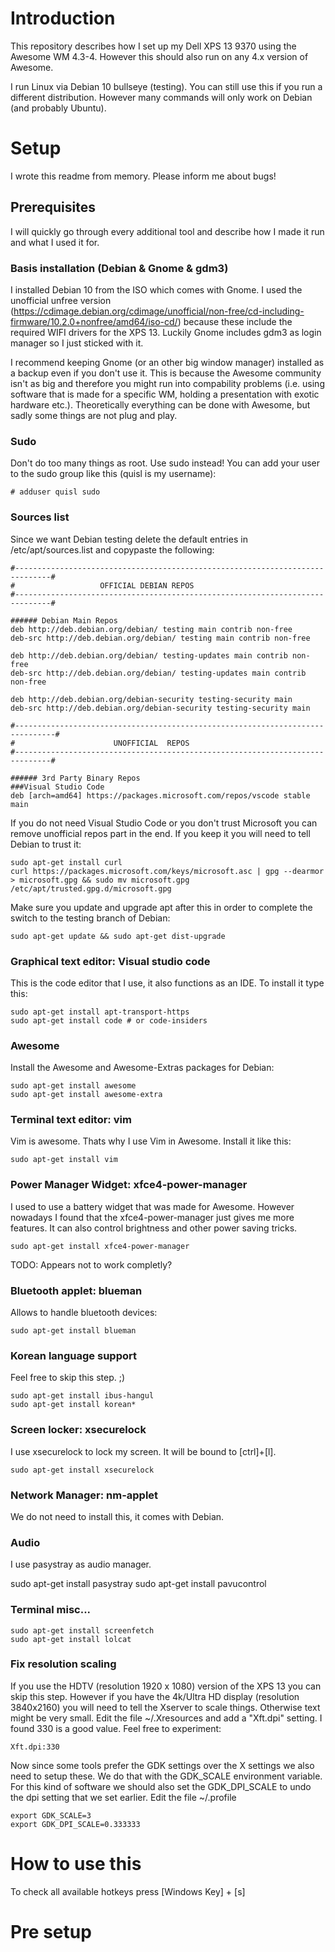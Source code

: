 # Introduction

This repository describes how I set up my Dell XPS 13 9370 using the Awesome WM 4.3-4. However this should also run on any 4.x version of Awesome.

I run Linux via Debian 10 bullseye (testing). You can still use this if you run a different distribution. However many commands will only work on Debian (and probably Ubuntu).

# Setup

I wrote this readme from memory. Please inform me about bugs!

## Prerequisites

I will quickly go through every additional tool and describe how I made it run and what I used it for.

### Basis installation (Debian & Gnome & gdm3)

I installed Debian 10 from the ISO which comes with Gnome. I used the unofficial unfree version (https://cdimage.debian.org/cdimage/unofficial/non-free/cd-including-firmware/10.2.0+nonfree/amd64/iso-cd/) because these include the required WIFI drivers for the XPS 13. Luckily Gnome includes gdm3 as login manager so I just sticked with it. 

I recommend keeping Gnome (or an other big window manager) installed as a backup even if you don't use it. This is because the Awesome community isn't as big and therefore you might run into compability problems (i.e. using software that is made for a specific WM, holding a presentation with exotic hardware etc.). Theoretically everything can  be done with Awesome, but sadly some things are not plug and play.

### Sudo

Don't do too many things as root. Use sudo instead! You can add your user to the sudo group like this (quisl is my username):
```
# adduser quisl sudo
```

### Sources list
Since we want Debian testing delete the default entries in /etc/apt/sources.list and copypaste the following:

```
#------------------------------------------------------------------------------#
#                   OFFICIAL DEBIAN REPOS                    
#------------------------------------------------------------------------------#

###### Debian Main Repos
deb http://deb.debian.org/debian/ testing main contrib non-free
deb-src http://deb.debian.org/debian/ testing main contrib non-free

deb http://deb.debian.org/debian/ testing-updates main contrib non-free
deb-src http://deb.debian.org/debian/ testing-updates main contrib non-free

deb http://deb.debian.org/debian-security testing-security main
deb-src http://deb.debian.org/debian-security testing-security main

#-------------------------------------------------------------------------------#
#                      UNOFFICIAL  REPOS                       
#------------------------------------------------------------------------------#

###### 3rd Party Binary Repos
###Visual Studio Code
deb [arch=amd64] https://packages.microsoft.com/repos/vscode stable main
```

If you do not need Visual Studio Code or you don't trust Microsoft you can remove unofficial repos part in the end. If you keep it you will need to tell Debian to trust it:

```
sudo apt-get install curl
curl https://packages.microsoft.com/keys/microsoft.asc | gpg --dearmor > microsoft.gpg && sudo mv microsoft.gpg /etc/apt/trusted.gpg.d/microsoft.gpg
```

Make sure you update and upgrade apt after this in order to complete the switch to the testing branch of Debian:
```
sudo apt-get update && sudo apt-get dist-upgrade
```

### Graphical text editor: Visual studio code

This is the code editor that I use, it also functions as an IDE. To install it type this:

```
sudo apt-get install apt-transport-https
sudo apt-get install code # or code-insiders
```

### Awesome
Install the Awesome and Awesome-Extras packages for Debian:

```
sudo apt-get install awesome
sudo apt-get install awesome-extra
```

### Terminal text editor: vim

Vim is awesome. Thats why I use Vim in Awesome. Install it like this:
```
sudo apt-get install vim
```

### Power Manager Widget: xfce4-power-manager
I used to use a battery widget that was made for Awesome. However nowadays I found that the xfce4-power-manager just gives me more features. It can also control brightness and other power saving tricks.


```
sudo apt-get install xfce4-power-manager
```
TODO: Appears not to work completly?

### Bluetooth applet: blueman

Allows to handle bluetooth devices:
```
sudo apt-get install blueman
```

### Korean language support

Feel free to skip this step. ;)
```
sudo apt-get install ibus-hangul
sudo apt-get install korean*
```

### Screen locker: xsecurelock
I use xsecurelock to lock my screen. It will be bound to [ctrl]+[l].

```
sudo apt-get install xsecurelock
```

### Network Manager: nm-applet

We do not need to install this, it comes with Debian.

### Audio

I use pasystray as audio manager.

sudo apt-get install pasystray
sudo apt-get install pavucontrol

### Terminal misc...

```
sudo apt-get install screenfetch
sudo apt-get install lolcat
```

### Fix resolution scaling

If you use the HDTV (resolution 1920 x 1080) version of the XPS 13 you can skip this step. However if you have the 4k/Ultra HD display (resolution 3840x2160) you will need to tell the Xserver to scale things. Otherwise text might be very small. Edit the file ~/.Xresources and add a "Xft.dpi" setting. I found 330 is a good value. Feel free to experiment:
```
Xft.dpi:330
```

Now since some tools prefer the GDK settings over the X settings we also need to setup these. We do that with the GDK_SCALE environment variable. For this kind of software we should also set the GDK_DPI_SCALE to undo the dpi setting that we set earlier.
Edit the file ~/.profile
```
export GDK_SCALE=3
export GDK_DPI_SCALE=0.333333
```

# How to use this

To check all available hotkeys press [Windows Key] + [s]

# Pre setup

